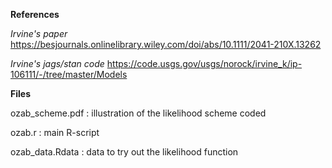 **References**

*Irvine's paper*
https://besjournals.onlinelibrary.wiley.com/doi/abs/10.1111/2041-210X.13262

*Irvine's jags/stan code*
https://code.usgs.gov/usgs/norock/irvine_k/ip-106111/-/tree/master/Models

**Files**

ozab_scheme.pdf : illustration of the likelihood scheme coded

ozab.r : main R-script

ozab_data.Rdata : data to try out the likelihood function
